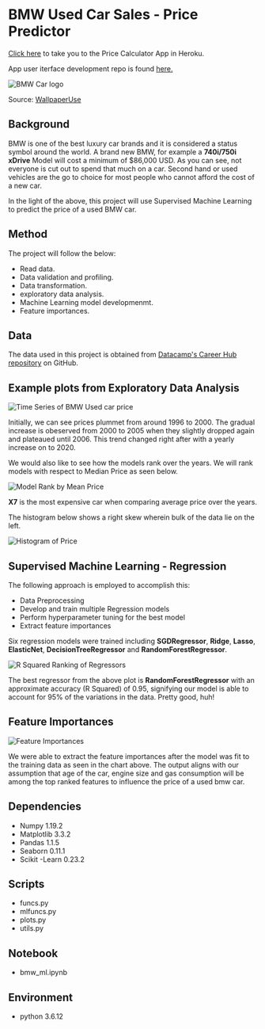 # BMW Used Car Sales - Price Predictor

[Click here](https://bmw-car-price-predictor.herokuapp.com/) to take you to the Price Calculator App in Heroku.

App user iterface development repo is found [here.](https://github.com/LenSin3/bmw_car_sales_deployed)

![BMW Car logo](https://github.com/LenSin3/bmw_car_sales/blob/main/images/bmw_logo.jpg?raw=true)

Source: [WallpaperUse](https://www.google.com/imgres?imgurl=https%3A%2F%2Fwc.wallpaperuse.com%2Fwallp%2F72-728441_s.jpg&imgrefurl=https%3A%2F%2Fwww.wallpaperuse.com%2Fvien%2FbJxRhR%2F&tbnid=xPVRsC9TFm6teM&vet=12ahUKEwij2ff30ab0AhUH6J4KHebACHgQMyg4egQIARBU..i&docid=A4f5eNgUWKF7SM&w=621&h=380&itg=1&q=bmw%20logo&ved=2ahUKEwij2ff30ab0AhUH6J4KHebACHgQMyg4egQIARBU)


## Background

BMW is one of the best luxury car brands and it is considered a status symbol around the world. A brand new BMW, for example a **740i/750i xDrive** Model will cost a minimum of $86,000 USD. As you can see, not everyone is cut out to spend that much on a car. Second hand or used vehicles are the go to choice for most people who cannot afford the cost of a new car.

In the light of the above, this project will use Supervised Machine Learning to predict the price of a used BMW car. 

## Method

The project will follow the below:

- Read data.
- Data validation and profiling.
- Data transformation.
- exploratory data analysis.
- Machine Learning model developmenmt.
- Feature importances.

## Data

The data used in this project is obtained from [Datacamp's Career Hub repository](https://github.com/datacamp/careerhub-data) on GitHub.

## Example plots from Exploratory Data Analysis

![Time Series of BMW Used car price](https://github.com/LenSin3/bmw_car_sales/blob/main/images/tmseriesn1.png?raw=true)

Initially, we can see prices plummet from around 1996 to 2000. The gradual increase is obeserved from 2000 to 2005 when they slightly dropped again and plateaued until 2006. This trend changed right after with a yearly increase on to 2020.

We would also like to see how the models rank over the years. We will rank models with respect to Median Price as seen below.

![Model Rank by Mean Price](https://github.com/LenSin3/bmw_car_sales/blob/main/images/price_model1.png?raw=true)

**X7** is the most expensive car when comparing average price over the years.

The histogram below shows a right skew wherein bulk of the data lie on the left.

![Histogram of Price](https://github.com/LenSin3/bmw_car_sales/blob/main/images/price_distribution1.png?raw=true)

## Supervised Machine Learning - Regression

The following approach is employed to accomplish this:

- Data Preprocessing
- Develop and train multiple Regression models
- Perform hyperparameter tuning for the best model
- Extract feature importances

Six regression models were trained including **SGDRegressor**, **Ridge**, **Lasso**, **ElasticNet**, **DecisionTreeRegressor** and **RandomForestRegressor**.

![R Squared Ranking of Regressors](https://github.com/LenSin3/bmw_car_sales/blob/main/images/Regressor_R_Squared1.png?raw=true)

The best regressor from the above plot is **RandomForestRegressor** with an approximate accuracy (R Squared) of 0.95, signifying our model is able to account for 95% of the variations in the data. Pretty good, huh!

## Feature Importances

![Feature Importances](https://github.com/LenSin3/bmw_car_sales/blob/main/images/Feature_Coefficient1.png?raw=true)

We were able to extract the feature importances after the model was fit to the training data as seen in the chart above. The output aligns with our assumption that age of the car, engine size and gas consumption will be among the top ranked features to influence the price of a used bmw car.

## Dependencies

- Numpy 1.19.2
- Matplotlib 3.3.2
- Pandas 1.1.5
- Seaborn 0.11.1
- Scikit -Learn 0.23.2

## Scripts

- funcs.py
- mlfuncs.py
- plots.py
- utils.py

## Notebook

- bmw_ml.ipynb

## Environment

- python 3.6.12